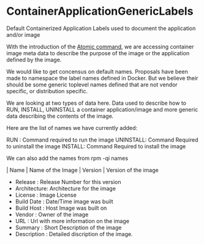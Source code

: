 # ContainerApplicationGenericLabels
Default Containerized Application Labels used to document the application and/or image

With the introduction of the [Atomic command](http://developerblog.redhat.com/2015/04/21/introducing-the-atomic-command/), we are accessing container image meta data to describe the purpose of the image or the application defined by the image.

We would like to get concensus on default names.  Proposals have been made to namespace the label names defined
in Docker.  But we believe their should be some generic toplevel names defined that are not vendor specific, or
distribution specific.  

We are looking at two types of data here. Data used to describe how to RUN, INSTALL, UNINSTALL a container application/image and more generic data describing the contents of the image.

Here are the list of names we have currently added:

 RUN : Command required to run the image
 UNINSTALL: Command Required to uninstall the image
 INSTALL: Command Required to install the image

We can also add the names from rpm -qi names

| Name        | Name of the Image
| Version     | Version of the image
* Release     : Release Number for this version
* Architecture: Architecture for the image
* License     : Image License
* Build Date  : Date/Time image was built
* Build Host  : Host Image was built on
* Vendor      :  Owner of the image
* URL         :  Url with more information on the image
* Summary     : Short Description of the image
* Description : Detailed discription of the image.
